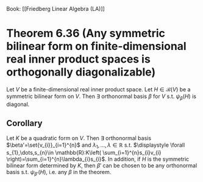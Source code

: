 Book: [[Friedberg Linear Algebra (LA)]]
# Theorem 6.36 (Any symmetric bilinear form on finite-dimensional real inner product spaces is orthogonally diagonalizable)
Let $V$ be a finite-dimensional real inner product space.
Let $H\in \mathcal{B}(V)$ be a symmetric bilinear form on $V$.
Then $\exists$ orthonormal basis $\beta$ for $V$ s.t. $\psi_{\beta}(H)$ is diagonal.
## Corollary
Let $K$ be a quadratic form on $V$.
Then $\exists$ orthonormal basis $\beta'=\set{v_{i}}_{i=1}^{n}$ and $\lambda_{1},\dots,\lambda\in \mathbb{R}$ s.t. $\displaystyle \forall s_{1},\dots,s_{n}\in \mathbb{R}:K\left( \sum_{i=1}^{n}s_{i}v_{i} \right)=\sum_{i=1}^{n}\lambda_{i}s_{i}$.
In addition, if $H$ is the symmetric bilinear form determined by $K$, then $\beta'$ can be chosen to be any orthonormal basis s.t. $\psi_{\beta'}(H)$, i.e. any $\beta$ in the theorem.